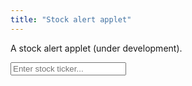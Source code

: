 ```yaml
---
title: "Stock alert applet"
---
```


A stock alert applet (under development).

<div>
	
<input onkeyup="preventDefault(); if (event.keyCode == 27) D('recryptInputb').value = '';
		else if (event.keyCode == 13) submitTicker();"
id="tickerInput" autocomplete="off" placeholder="Enter stock ticker...">
	

</div>

<script>
	
function D(string) { return document.getElementById(string);}	
	
function submitTicker() {
	fetch("https://sandboxansyble.herokuapp.com/", {headers: {
	      'Target-URL': 'https://query2.finance.yahoo.com/v7/finance/options/' + D('tickerInput').value
	    }}).then(function(response) {
		console.log(response);
		return response.json();	   
	}).then(function(data) {   
		console.log("hi3");
		console.log(data.optionChain.result[0].underlyingSymbol);
	}).catch(function(error) {console.log(error)});
	
}
</script>
    
